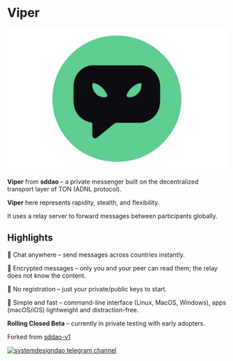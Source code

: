 # Viper

![viper logo](/viper-logo.jpg)

**Viper** from **sddao** – a private messenger built on the decentralized transport layer of TON (ADNL protocol). 

**Viper** here represents rapidity, stealth, and flexibility.

It uses a relay server to forward messages between participants globally.

## Highlights

🔹 Chat anywhere – send messages across countries instantly.

🔹 Encrypted messages – only you and your peer can read them; the relay does not know the content.

🔹 No registration – just your private/public keys to start.

🔹 Simple and fast – command-line interface (Linux, MacOS, Windows), apps (macOS/iOS) lightweight and distraction-free.

**Rolling Closed Beta** – currently in private testing with early adopters.  

Forked from [sddao-v1](https://github.com/systemdesigndao/sddao-v1-builds-public)

[![systemdesigndao telegram channel][systemdesigndao-telegram-channel-badge]][systemdesigndao-telegram-channel-url]

[systemdesigndao-telegram-channel-badge]: https://img.shields.io/badge/-systemdesigndao-2CA5E0?style=flat&logo=telegram&logoColor=white
[systemdesigndao-telegram-channel-url]: https://t.me/systemdesigndao
